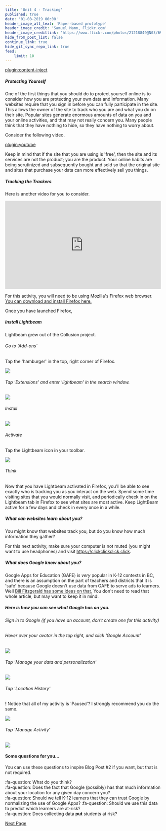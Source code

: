 ```yaml
---
title: 'Unit 4 - Tracking'
published: true
date: '01-08-2019 00:00'
header_image_alt_text: 'Paper-based prototype'
header_image_credit: 'Samuel Mann, Flickr.com'
header_image_creditlink: 'https://www.flickr.com/photos/21218849@N03/6968244538/'
hide_from_post_list: false
continue_link: true
hide_git_sync_repo_link: true
feed:
    limit: 10
---
```


[plugin:content-inject](_important-reminders)

##### Protecting Yourself

One of the first things that you should do to protect yourself online is to consider how you are protecting your own data and information. Many websites require that you sign in before you can fully participate in the site. This allows the owner of the site to track who you are and what you do on their site. Popular sites generate enormous amounts of data on you and your online activities, and that may not really concern you. Many people think that they have nothing to hide, so they have nothing to worry about.

Consider the following video.

[plugin:youtube](https://youtu.be/33CIVjvYyEk)

Keep in mind that if the site that you are using is 'free', then the site and its services are not the product; you are the product. Your online habits are being scrutinized and subsequently bought and sold so that the original site and sites that purchase your data can more effectively sell you things.

##### Tracking the Trackers

Here is another video for you to consider.

<div style="max-width:854px"><div style="position:relative;height:0;padding-bottom:56.25%"><iframe src="https://embed.ted.com/talks/gary_kovacs_tracking_the_trackers" width="854" height="480" style="position:absolute;left:0;top:0;width:100%;height:100%" frameborder="0" scrolling="no" allowfullscreen></iframe></div></div>

For this activity, you will need to be using Mozilla's Firefox web browser. [You can download and install Firefox here.](https://www.mozilla.org/en-US/firefox/new/?scene=2)

Once you have launched Firefox,

##### Install Lightbeam
Lightbeam grew out of the Collusion project.

###### Go to 'Add-ons'

Tap the 'hamburger' in the top, right corner of Firefox.

![](go-to--add-ons-.png)

###### Tap 'Extensions' and enter 'lightbeam' in the search window.

![](click--extensions-.png)

###### Install

![](install.png)

###### Activate

Tap the Lightbeam icon in your toolbar.

![](activate.png)

###### Think

Now that you have Lightbeam activated in Firefox, you'll be able to see exactly who is tracking you as you interact on the web. Spend some time visiting sites that you would normally visit, and periodically check in on the Lightbeam tab in Firefox to see what sites are most active. Keep LightBeam active for a few days and check in every once in a while.

##### What can websites learn about you?

You might know that websites track you, but do you know how much information they gather?

For this next activity, make sure your computer is not muted (you might want to use headphones) and visit https://clickclickclick.click.

##### What does Google know about you?

Google Apps for Education (GAFE) is *very* popular in K-12 contexts in BC, and there is an assumption on the part of teachers and districts that it is 'safe' because Google doesn't use data from GAFE to serve ads to learners. Well [Bill Fitzgerald has some ideas on that.](https://funnymonkey.com/2015/where-the-sidewalk-ends-wading-through-googles-terms-of-service) You don't need to read that whole article, but may want to keep it in mind.

##### Here is how you can see what Google has on you.

###### Sign in to Google (if you have an account, don't create one for this activity)

###### Hover over your avatar in the top right, and click 'Google Account'

![](google-1.png)

###### Tap 'Manage your data and personalization'

![](google-2.png)

###### Tap 'Location History'
! Notice that all of my activity is 'Paused'? I strongly recommend you do the same.

![](google-3.png)

###### Tap 'Manage Activity'

![](google-4.png)

#### Some questions for you...
You can use these questions to inspire Blog Post #2 if you want, but that is not required.

:fa-question: What do you think?   
:fa-question: Does the fact that Google (possibly) has that much information about your location for any given day concern you?  
:fa-question: Should we tell K-12 learners that they can trust Google by normalizing the use of Google Apps?
:fa-question: Should we use this data to predict which learners are at-risk?  
:fa-question: Does collecting data **put** students at risk?  


[Next Page](https://teaching.madland.ca/edci339/unit-04-tracking?classes=btn,btn-primary)

